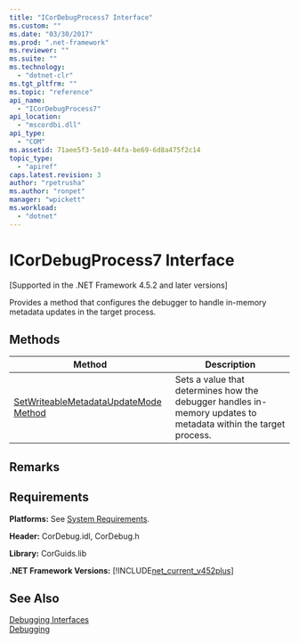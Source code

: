 ```yaml
---
title: "ICorDebugProcess7 Interface"
ms.custom: ""
ms.date: "03/30/2017"
ms.prod: ".net-framework"
ms.reviewer: ""
ms.suite: ""
ms.technology: 
  - "dotnet-clr"
ms.tgt_pltfrm: ""
ms.topic: "reference"
api_name: 
  - "ICorDebugProcess7"
api_location: 
  - "mscordbi.dll"
api_type: 
  - "COM"
ms.assetid: 71aee5f3-5e10-44fa-be69-6d8a475f2c14
topic_type: 
  - "apiref"
caps.latest.revision: 3
author: "rpetrusha"
ms.author: "ronpet"
manager: "wpickett"
ms.workload: 
  - "dotnet"
---
```

# ICorDebugProcess7 Interface
[Supported in the .NET Framework 4.5.2 and later versions]  
  
 Provides a method that configures the debugger to handle in-memory metadata updates in the target process.  
  
## Methods  
  
|Method|Description|  
|------------|-----------------|  
|[SetWriteableMetadataUpdateMode Method](../../../../docs/framework/unmanaged-api/debugging/icordebugprocess7-setwriteablemetadataupdatemode-method.md)|Sets a value that determines how the debugger handles in-memory updates to metadata within the target process.|  
  
## Remarks  
  
## Requirements  
 **Platforms:** See [System Requirements](../../../../docs/framework/get-started/system-requirements.md).  
  
 **Header:** CorDebug.idl, CorDebug.h  
  
 **Library:** CorGuids.lib  
  
 **.NET Framework Versions:** [!INCLUDE[net_current_v452plus](../../../../includes/net-current-v452plus-md.md)]  
  
## See Also  
 [Debugging Interfaces](../../../../docs/framework/unmanaged-api/debugging/debugging-interfaces.md)  
 [Debugging](../../../../docs/framework/unmanaged-api/debugging/index.md)
